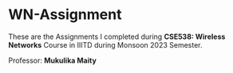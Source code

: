 # WN-Assignment

These are the Assignments I completed during **CSE538: Wireless Networks** Course in IIITD during Monsoon 2023 Semester.

Professor: **Mukulika Maity**
